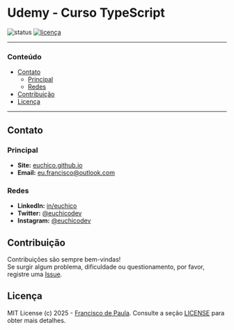 # Udemy - Curso TypeScript

![status](https://img.shields.io/badge/status-Em_Andamento-yellow)
[![licença](https://img.shields.io/badge/licença-MIT-blue.svg)](./LICENSE)


---
### Conteúdo

- [Contato](#Contato)
	- [Principal](#Principal)
	- [Redes](#Redes)
- [Contribuição](#Contribuição)
- [Licença](#Licença)
---


## Contato

### Principal
* **Site:** [euchico.github.io](https://euchico.github.io)
* **Email:** [eu.francisco@outlook.com](mailto:eu.francisco@outlook.com)
### Redes
* **LinkedIn:** [in/euchico](https://www.linkedin.com/in/euchico)
* **Twitter:** [@euchicodev](https://twitter.com/euchicodev)
* **Instagram:** [@euchicodev](https://www.instagram.com/euchicodev)

## Contribuição
Contribuições são sempre bem-vindas! <br>
Se surgir algum problema, dificuldade ou questionamento, por favor, registre uma [Issue](../../issues).

## Licença
MIT License (c) 2025 - [Francisco de Paula](https://github.com/euchico/). Consulte a seção [LICENSE](LICENSE) para obter mais detalhes.
